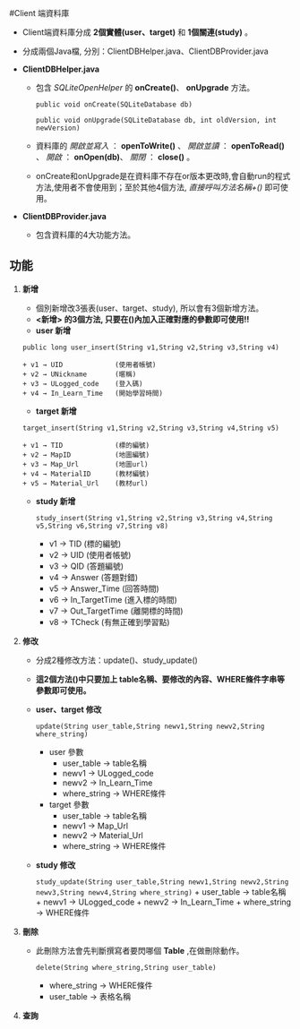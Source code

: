 #Client 端資料庫

*   Client端資料庫分成 **2個實體(user、target)** 和 **1個關連(study)** 。
*   分成兩個Java檔, 分別：ClientDBHelper.java、ClientDBProvider.java
*   **ClientDBHelper.java**
    
    + 包含 _SQLiteOpenHelper_ 的 __onCreate()__、 __onUpgrade__ 方法。

        `public void onCreate(SQLiteDatabase db)`

        `public void onUpgrade(SQLiteDatabase db, int oldVersion, int newVersion)`


    + 資料庫的 *開啟並寫入* ： __openToWrite()__ 、 *開啟並讀* ： __openToRead()__ 、
    	      *開啟* ： __onOpen(db)__、  *關閉* ： __close()__ 。
    
    + onCreate和onUpgrade是在資料庫不存在or版本更改時,會自動run的程式方法,使用者不會使用到；至於其他4個方法, _直接呼叫方法名稱+()_ 即可使用。

*   **ClientDBProvider.java**
    
    + 包含資料庫的4大功能方法。
    
## 功能

1.  __新增__
    * 個別新增改3張表(user、target、study), 所以會有3個新增方法。
    * __<新增> 的3個方法, 只要在()內加入正確對應的參數即可使用!!__
    * **user 新增**
    
     `public long user_insert(String v1,String v2,String v3,String v4)`
    
        + v1 → UID             (使用者帳號)
        + v2 → UNickname       (暱稱)
        + v3 → ULogged_code    (登入碼)
        + v4 → In_Learn_Time   (開始學習時間)
    * **target 新增**

     `target_insert(String v1,String v2,String v3,String v4,String v5)`
     
        + v1 → TID             (標的編號)
        + v2 → MapID           (地圖編號)
        + v3 → Map_Url         (地圖url)
        + v4 → MaterialID      (教材編號)
        + v5 → Material_Url    (教材url)
    * **study 新增**

        `study_insert(String v1,String v2,String v3,String v4,String v5,String v6,String v7,String v8)`
    
        + v1 → TID             (標的編號)
        + v2 → UID             (使用者帳號)
        + v3 → QID             (答題編號)
        + v4 → Answer          (答題對錯)
        + v5 → Answer_Time     (回答時間)
        + v6 → In_TargetTime   (進入標的時間)
        + v7 → Out_TargetTime  (離開標的時間)
        + v8 → TCheck          (有無正確到學習點)
        
    
2.  __修改__
    * 分成2種修改方法：update()、study_update()
    * __這2個方法()中只要加上 table名稱、要修改的內容、WHERE條件字串等參數即可使用。__
    * **user、target 修改**
    
        `update(String user_table,String newv1,String newv2,String where_string)`
        + user 參數
            + user_table → table名稱
            + newv1 → ULogged_code
            + newv2 → In_Learn_Time
            + where_string → WHERE條件
        + target 參數
            + user_table → table名稱
            + newv1 → Map_Url
            + newv2 → Material_Url
            + where_string → WHERE條件
    * **study 修改**
        
        `study_update(String user_table,String newv1,String newv2,String newv3,String newv4,String where_string)`
            + user_table → table名稱
            + newv1 → ULogged_code
            + newv2 → In_Learn_Time
            + where_string → WHERE條件

        
3.  __刪除__
    * 此刪除方法會先判斷撰寫者要閃哪個 **Table** ,在做刪除動作。
        
        `delete(String where_string,String user_table)`

        + where_string → WHERE條件
        + user_table → 表格名稱


4.  __查詢__
